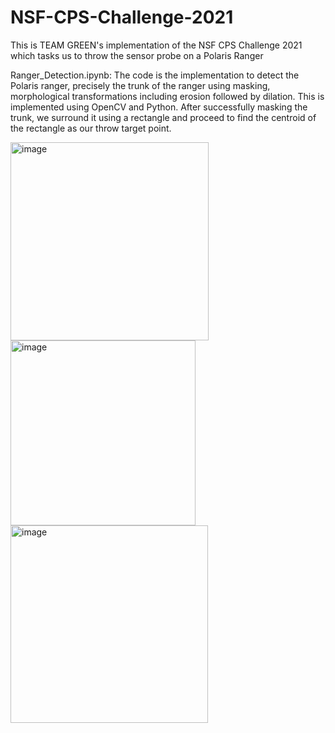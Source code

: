 # NSF-CPS-Challenge-2021
This is TEAM GREEN's implementation of the NSF CPS Challenge 2021 which tasks us to throw the sensor probe on a Polaris Ranger

Ranger_Detection.ipynb: The  code is the implementation to detect the Polaris ranger, precisely the trunk of the ranger using masking, morphological transformations including erosion followed by dilation. This is implemented using OpenCV and Python.
After successfully masking the trunk, we surround it using a rectangle and proceed to find the centroid of the rectangle as our throw target point.

<img width="317" alt="image" src="https://user-images.githubusercontent.com/29693118/167205272-d213a683-2f23-4be6-bdbc-64c3e2115991.png">
<img width="296" alt="image" src="https://user-images.githubusercontent.com/29693118/167205376-62b538f3-b982-4262-ac1a-faa8f9b114a5.png">
<img width="316" alt="image" src="https://user-images.githubusercontent.com/29693118/167205386-629238b7-cc13-4b98-a2dd-86d5275bf9e8.png">

